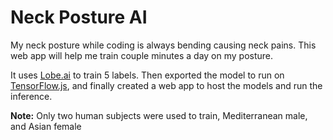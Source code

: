 Neck Posture AI
===
My neck posture while coding is always bending causing neck pains. This web app will help me train couple minutes a day on my posture.

It uses [Lobe.ai](https://lobe.ai) to train 5 labels. Then exported the model to run on [TensorFlow.js](https://www.tensorflow.org/js), and finally created a web app to host the models and run the inference.

**Note:** Only two human subjects were used to train, Mediterranean male, and Asian female
